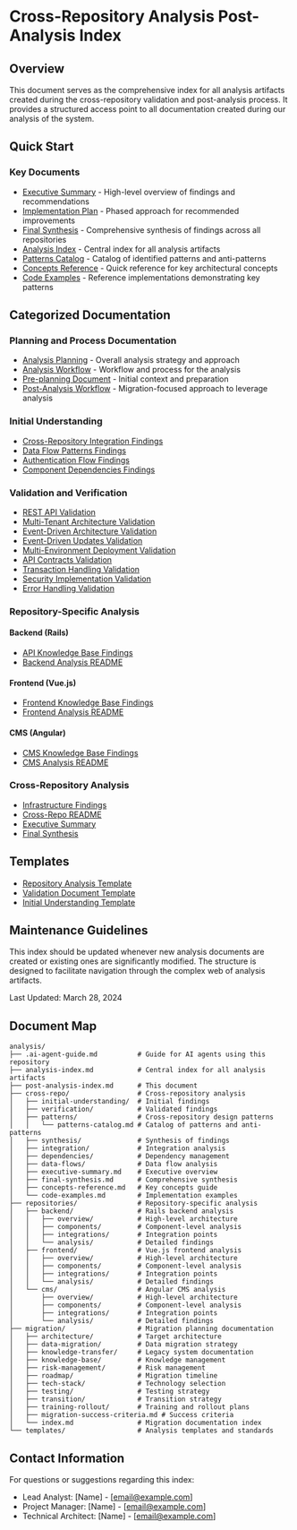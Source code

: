 # Cross-Repository Analysis Post-Analysis Index

## Overview
This document serves as the comprehensive index for all analysis artifacts created during the cross-repository validation and post-analysis process. It provides a structured access point to all documentation created during our analysis of the system.

## Quick Start

### Key Documents
- [Executive Summary](cross-repo/executive-summary.md) - High-level overview of findings and recommendations
- [Implementation Plan](cross-repo/verification/implementation-plan.md) - Phased approach for recommended improvements
- [Final Synthesis](cross-repo/final-synthesis.md) - Comprehensive synthesis of findings across all repositories
- [Analysis Index](analysis-index.md) - Central index for all analysis artifacts
- [Patterns Catalog](cross-repo/patterns/patterns-catalog.md) - Catalog of identified patterns and anti-patterns
- [Concepts Reference](cross-repo/concepts-reference.md) - Quick reference for key architectural concepts
- [Code Examples](cross-repo/code-examples.md) - Reference implementations demonstrating key patterns

## Categorized Documentation

### Planning and Process Documentation
- [Analysis Planning](../progress-tracking/1.0-analysis-planning.md) - Overall analysis strategy and approach
- [Analysis Workflow](../progress-tracking/0.2-workflow.md) - Workflow and process for the analysis
- [Pre-planning Document](../progress-tracking/0.1-pre-planning.md) - Initial context and preparation
- [Post-Analysis Workflow](../progress-tracking/2.0-post-analysis.md) - Migration-focused approach to leverage analysis

### Initial Understanding
- [Cross-Repository Integration Findings](cross-repo/initial-understanding/cross-repository-integration-findings.md)
- [Data Flow Patterns Findings](cross-repo/initial-understanding/data-flow-patterns-findings.md)
- [Authentication Flow Findings](cross-repo/initial-understanding/authentication-flow-findings.md)
- [Component Dependencies Findings](cross-repo/initial-understanding/component-dependencies-findings.md)

### Validation and Verification
- [REST API Validation](cross-repo/verification/validation-pattern-rest-api.md)
- [Multi-Tenant Architecture Validation](cross-repo/verification/validation-pattern-multi-tenant.md)
- [Event-Driven Architecture Validation](cross-repo/verification/validation-pattern-event-driven.md)
- [Event-Driven Updates Validation](cross-repo/verification/validation-pattern-event-driven-updates.md)
- [Multi-Environment Deployment Validation](cross-repo/verification/validation-pattern-multi-environment.md)
- [API Contracts Validation](cross-repo/verification/validation-integration-api-contracts.md)
- [Transaction Handling Validation](cross-repo/verification/validation-implementation-transactions.md)
- [Security Implementation Validation](cross-repo/verification/validation-implementation-security.md)
- [Error Handling Validation](cross-repo/verification/validation-integration-error-handling.md)

### Repository-Specific Analysis

#### Backend (Rails)
- [API Knowledge Base Findings](repositories/backend/overview/api-knowledge-base-findings.md)
- [Backend Analysis README](repositories/backend/README.md)

#### Frontend (Vue.js)
- [Frontend Knowledge Base Findings](repositories/frontend/overview/frontend-knowledge-base-findings.md)
- [Frontend Analysis README](repositories/frontend/README.md)

#### CMS (Angular)
- [CMS Knowledge Base Findings](repositories/cms/overview/cms-knowledge-base-findings.md)
- [CMS Analysis README](repositories/cms/README.md)

### Cross-Repository Analysis
- [Infrastructure Findings](cross-repo/infrastructure-findings.md)
- [Cross-Repo README](cross-repo/README.md)
- [Executive Summary](cross-repo/executive-summary.md)
- [Final Synthesis](cross-repo/final-synthesis.md)

## Templates
- [Repository Analysis Template](templates/README.md)
- [Validation Document Template](templates/validation-document-template.md)
- [Initial Understanding Template](templates/initial-understanding-template.md)

## Maintenance Guidelines

This index should be updated whenever new analysis documents are created or existing ones are significantly modified. The structure is designed to facilitate navigation through the complex web of analysis artifacts.

Last Updated: March 28, 2024

## Document Map

```
analysis/
├── .ai-agent-guide.md          # Guide for AI agents using this repository
├── analysis-index.md           # Central index for all analysis artifacts
├── post-analysis-index.md      # This document
├── cross-repo/                 # Cross-repository analysis
│   ├── initial-understanding/  # Initial findings
│   ├── verification/           # Validated findings
│   ├── patterns/               # Cross-repository design patterns
│   │   └── patterns-catalog.md # Catalog of patterns and anti-patterns
│   ├── synthesis/              # Synthesis of findings
│   ├── integration/            # Integration analysis
│   ├── dependencies/           # Dependency management
│   ├── data-flows/             # Data flow analysis
│   ├── executive-summary.md    # Executive overview
│   ├── final-synthesis.md      # Comprehensive synthesis
│   ├── concepts-reference.md   # Key concepts guide
│   └── code-examples.md        # Implementation examples
├── repositories/               # Repository-specific analysis
│   ├── backend/                # Rails backend analysis
│   │   ├── overview/           # High-level architecture
│   │   ├── components/         # Component-level analysis
│   │   ├── integrations/       # Integration points
│   │   └── analysis/           # Detailed findings
│   ├── frontend/               # Vue.js frontend analysis
│   │   ├── overview/           # High-level architecture
│   │   ├── components/         # Component-level analysis
│   │   ├── integrations/       # Integration points
│   │   └── analysis/           # Detailed findings
│   └── cms/                    # Angular CMS analysis
│       ├── overview/           # High-level architecture
│       ├── components/         # Component-level analysis
│       ├── integrations/       # Integration points
│       └── analysis/           # Detailed findings
├── migration/                  # Migration planning documentation
│   ├── architecture/           # Target architecture
│   ├── data-migration/         # Data migration strategy
│   ├── knowledge-transfer/     # Legacy system documentation
│   ├── knowledge-base/         # Knowledge management
│   ├── risk-management/        # Risk management
│   ├── roadmap/                # Migration timeline
│   ├── tech-stack/             # Technology selection
│   ├── testing/                # Testing strategy
│   ├── transition/             # Transition strategy
│   ├── training-rollout/       # Training and rollout plans
│   ├── migration-success-criteria.md # Success criteria
│   └── index.md                # Migration documentation index
└── templates/                  # Analysis templates and standards
```

## Contact Information

For questions or suggestions regarding this index:

- Lead Analyst: [Name] - [email@example.com]
- Project Manager: [Name] - [email@example.com]
- Technical Architect: [Name] - [email@example.com] 